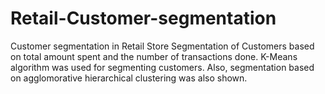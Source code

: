 # Retail-Customer-segmentation
Customer segmentation in Retail Store
Segmentation of Customers based on total amount spent and the number of transactions done. K-Means algorithm was used for segmenting customers. Also, segmentation based on agglomorative hierarchical clustering was also shown.
